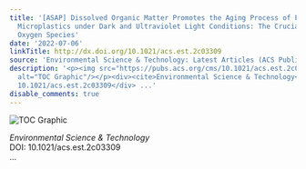 ```yaml
---
title: '[ASAP] Dissolved Organic Matter Promotes the Aging Process of Polystyrene
  Microplastics under Dark and Ultraviolet Light Conditions: The Crucial Role of Reactive
  Oxygen Species'
date: '2022-07-06'
linkTitle: http://dx.doi.org/10.1021/acs.est.2c03309
source: 'Environmental Science & Technology: Latest Articles (ACS Publications)'
description: '<p><img src="https://pubs.acs.org/cms/10.1021/acs.est.2c03309/asset/images/medium/es2c03309_0009.gif"
  alt="TOC Graphic"/></p><div><cite>Environmental Science & Technology</cite></div><div>DOI:
  10.1021/acs.est.2c03309</div> ...'
disable_comments: true
---
```

<p><img src="https://pubs.acs.org/cms/10.1021/acs.est.2c03309/asset/images/medium/es2c03309_0009.gif" alt="TOC Graphic"/></p><div><cite>Environmental Science & Technology</cite></div><div>DOI: 10.1021/acs.est.2c03309</div> ...
